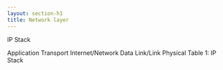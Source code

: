 ```yaml
---
layout: section-h1
title: Network layer
---
```



IP Stack

Application
Transport
Internet/Network
Data Link/Link
Physical
Table 1: IP Stack
